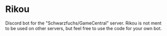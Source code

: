 # Rikou
 
Discord bot for the "Schwarzfuchs/GameCentral" server.
Rikou is not ment to be used on other servers, but feel free to use the code for your own bot.
